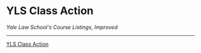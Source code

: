 # YLS Class Action

*Yale Law School's Course Listings, Improved*

- - -

[YLS Class Action](http://www.ylsclassaction.com)

